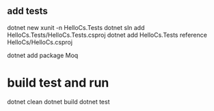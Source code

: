 
## add tests
dotnet new xunit -n HelloCs.Tests
dotnet sln add HelloCs.Tests/HelloCs.Tests.csproj
dotnet add HelloCs.Tests reference HelloCs/HelloCs.csproj

dotnet add package Moq


# build test and run 
dotnet clean
dotnet build
dotnet test